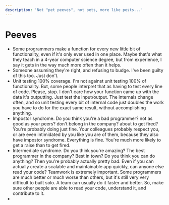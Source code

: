 ```yaml
---
description: 'Not "pet peeves", not pets, more like pests...'
---
```


# Peeves

* Some programmers make a function for every new little bit of functionality, even if it's only ever used in one place. Maybe that's what they teach in a 4-year computer science degree, but from experience, I say it gets in the way much more often than it helps. 
* Someone assuming they're right, and refusing to budge. I've been guilty of this too. Just don't. 
* Unit testing 100% coverage. I'm not against unit testing 100% of functionality. But, some people interpret that as having to test every line of code. Please, stop. I don't care how your function came up with the data it's outputting. Just test the input/output. The internals change often, and so unit testing every bit of internal code just doubles the work you have to do for the exact same result, without accomplishing anything. 
* Impostor syndrome. Do you think you're a bad programmer? not as good as your peers? don't belong in the company? about to get fired? You're probably doing just fine. Your colleagues probably respect you, or are even intimidated by you like you are of them, because they also have impostor syndrome. Everything is fine. You're much more likely to get a raise than to get fired. 
* Intermediate syndrome. Do you think you're amazing? The best programmer in the company? Best in town? Do you think you can do anything? Then you're probably actually pretty bad. Even if you can actually create a scalable and maintainable app quickly, can anyone else read your code? Teamwork is extremely important. Some programmers are much better or much worse than others, but it's still very very difficult to built solo. A team can usually do it faster and better. So, make sure other people are able to read your code, understand it, and contribute to it. 
* 
